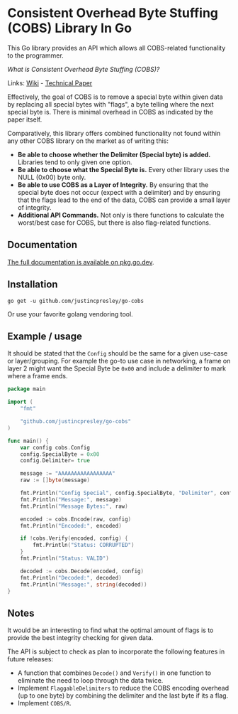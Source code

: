 # Consistent Overhead Byte Stuffing (COBS) Library In Go

This Go library provides an API which allows all COBS-related functionality to the programmer.

*What is Consistent Overhead Byte Stuffing (COBS)?*

Links: [Wiki](https://en.wikipedia.org/wiki/Consistent_Overhead_Byte_Stuffing) - [Technical Paper](http://www.stuartcheshire.org/papers/cobsforton.pdf)

Effectively, the goal of COBS is to remove a special byte within given data by replacing all special bytes with "flags", a byte telling where the next special byte is. There is minimal overhead in COBS as indicated by the paper itself.

Comparatively, this library offers combined functionality not found within any other COBS library on the market as of writing this:

 - **Be able to choose whether the Delimiter (Special byte) is added.** Libraries tend to only given one option.
 - **Be able to choose what the Special Byte is.** Every other library uses the NULL (0x00) byte only.
 - **Be able to use COBS as a Layer of Integrity.** By ensuring that the special byte does not occur (expect with a delimiter) and by ensuring that the flags lead to the end of the data, COBS can provide a small layer of integrity.
 - **Additional API Commands.** Not only is there functions to calculate the worst/best case for COBS, but there is also flag-related functions.

## Documentation

[The full documentation is available on pkg.go.dev](https://pkg.go.dev/github.com/justincpresley/go-cobs).

## Installation

```
go get -u github.com/justincpresley/go-cobs
```

Or use your favorite golang vendoring tool.

## Example / usage

It should be stated that the `Config` should be the same for a given use-case or layer/grouping. For example the go-to use case in networking, a frame on layer 2 might want the Special Byte be `0x00` and include a delimiter to mark where a frame ends.

```go
package main

import (
	"fmt"

	"github.com/justincpresley/go-cobs"
)

func main() {
	var config cobs.Config
	config.SpecialByte = 0x00
	config.Delimiter= true

	message := "AAAAAAAAAAAAAAAAA"
	raw := []byte(message)

	fmt.Println("Config Special", config.SpecialByte, "Delimiter", config.Delimiter)
	fmt.Println("Message:", message)
	fmt.Println("Message Bytes:", raw)

	encoded := cobs.Encode(raw, config)
	fmt.Println("Encoded:", encoded)

	if !cobs.Verify(encoded, config) {
		fmt.Println("Status: CORRUPTED")
	}
	fmt.Println("Status: VALID")

	decoded := cobs.Decode(encoded, config)
	fmt.Println("Decoded:", decoded)
	fmt.Println("Message:", string(decoded))
}
```

## Notes

It would be an interesting to find what the optimal amount of flags is to provide the best integrity checking for given data.

The API is subject to check as plan to incorporate the following features in future releases:

 - A function that combines `Decode()` and `Verify()` in one function to eliminate the need to loop through the data twice.
 - Implement `FlaggableDelimiters` to reduce the COBS encoding overhead (up to one byte) by combining the delimiter and the last byte if its a flag.
 - Implement `COBS/R`.